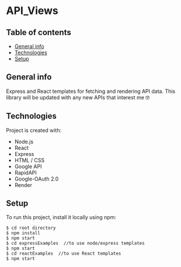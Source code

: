 # API_Views

## Table of contents
* [General info](#general-info)
* [Technologies](#technologies)
* [Setup](#setup)

## General info
Express and React templates for fetching and rendering API data. This library will be updated with any new APIs that interest me 🤓
	
## Technologies
Project is created with:
* Node.js
* React
* Express
* HTML / CSS 
* Google API
* RapidAPI
* Google-OAuth 2.0
* Render
	
## Setup
To run this project, install it locally using npm:

```
$ cd root directory
$ npm install
$ npm start
$ cd expressExamples  //to use node/express templates
$ npm start
$ cd reactExamples  //to use React templates
$ npm start

```